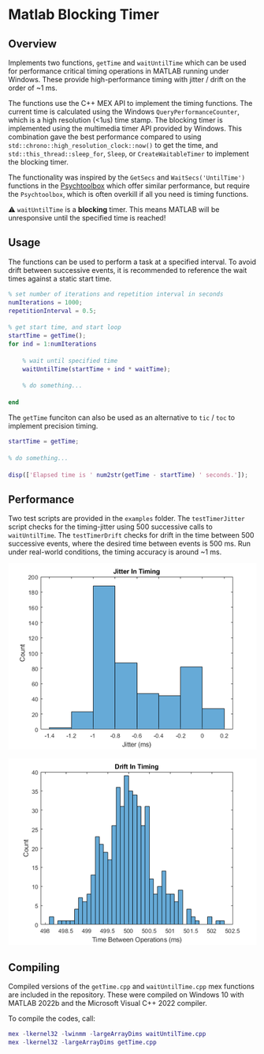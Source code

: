 # Matlab Blocking Timer

## Overview

Implements two functions, `getTime` and `waitUntilTime` which can be used for performance critical timing operations in MATLAB running under Windows. These provide high-performance timing with jitter / drift on the order of ~1 ms.

The functions use the C++ MEX API to implement the timing functions. The current time is calculated using the Windows `QueryPerformanceCounter`, which is a high resolution (<1us) time stamp. The blocking timer is implemented using the multimedia timer API provided by Windows. This combination gave the best performance compared to using `std::chrono::high_resolution_clock::now()` to get the time, and `std::this_thread::sleep_for`, `Sleep`, or `CreateWaitableTimer` to implement the blocking timer.

The functionality was inspired by the `GetSecs` and `WaitSecs('UntilTime')` functions in the [Psychtoolbox](http://psychtoolbox.org/) which offer similar performance, but require the `Psychtoolbox`, which is often overkill if all you need is timing functions.

:warning: `waitUntilTime` is a **blocking** timer. This means MATLAB will be unresponsive until the specified time is reached!

## Usage

The functions can be used to perform a task at a specified interval. To avoid drift between successive events, it is recommended to reference the wait times against a static start time.

```matlab
% set number of iterations and repetition interval in seconds
numIterations = 1000;
repetitionInterval = 0.5;

% get start time, and start loop
startTime = getTime();
for ind = 1:numIterations

    % wait until specified time
    waitUntilTime(startTime + ind * waitTime);

    % do something...

end
```

The `getTime` funciton can also be used as an alternative to `tic` / `toc` to implement precision timing.

```matlab
startTime = getTime;

% do something...

disp(['Elapsed time is ' num2str(getTime - startTime) ' seconds.']);
```

## Performance

Two test scripts are provided in the `examples` folder. The `testTimerJitter` script checks for the timing-jitter using 500 successive calls to `waitUntilTime`. The `testTimerDrift` checks for drift in the time between 500 successive events, where the desired time between events is 500 ms. Run under real-world conditions, the timing accuracy is around ~1 ms.

![Timer Jitter](examples/testTimerJitter.png)

![Timer Jitter](examples/testTimerDrift.png)

## Compiling

Compiled versions of the `getTime.cpp` and `waitUntilTime.cpp` mex functions are included in the repository. These were compiled on Windows 10 with MATLAB 2022b and the Microsoft Visual C++ 2022 compiler.

To compile the codes, call:

```matlab
mex -lkernel32 -lwinmm -largeArrayDims waitUntilTime.cpp
mex -lkernel32 -largeArrayDims getTime.cpp
```